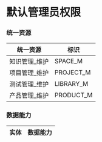 # 默认管理员权限 <!-- {docsify-ignore-all} -->



### 统一资源

|统一资源|标识|
|---|---|
|知识管理_维护|SPACE_M|
|项目管理_维护|PROJECT_M|
|测试管理_维护|LIBRARY_M|
|产品管理_维护|PRODUCT_M|



### 数据能力

|实体|数据能力|
|---|---|




